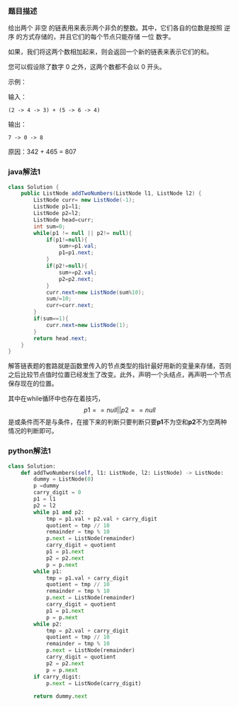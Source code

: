 ### 题目描述

给出两个 非空 的链表用来表示两个非负的整数。其中，它们各自的位数是按照 逆序 的方式存储的，并且它们的每个节点只能存储 一位 数字。

如果，我们将这两个数相加起来，则会返回一个新的链表来表示它们的和。

您可以假设除了数字 0 之外，这两个数都不会以 0 开头。

示例：

输入：

```
(2 -> 4 -> 3) + (5 -> 6 -> 4)
```

输出：

```
7 -> 0 -> 8
```

原因：342 + 465 = 807

### java解法1

```java
class Solution {
    public ListNode addTwoNumbers(ListNode l1, ListNode l2) {
        ListNode curr= new ListNode(-1);
        ListNode p1=l1;
        ListNode p2=l2;
        ListNode head=curr;
        int sum=0;
        while(p1 != null || p2!= null){
            if(p1!=null){
                sum+=p1.val;
                p1=p1.next;
            }
            if(p2!=null){
                sum+=p2.val;
                p2=p2.next;
            }
            curr.next=new ListNode(sum%10);
            sum/=10;
            curr=curr.next;
        }
        if(sum==1){
            curr.next=new ListNode(1);
        }     
        return head.next;          
    }
}
```

解答链表题的套路就是函数里传入的节点类型的指针最好用新的变量来存储，否则之后比较节点值时位置已经发生了改变。此外，声明一个头结点，再声明一个节点保存现在的位置。

其中在while循环中也存在着技巧，
$$
p1==null || p2==null
$$
是或条件而不是与条件，在接下来的判断只要判断只要**p1**不为空和**p2**不为空两种情况的判断即可。

### python解法1

```python
class Solution:
    def addTwoNumbers(self, l1: ListNode, l2: ListNode) -> ListNode:
        dummy = ListNode(0)
        p =dummy
        carry_digit = 0
        p1 = l1
        p2 = l2
        while p1 and p2:
            tmp = p1.val + p2.val + carry_digit
            quotient = tmp // 10
            remainder = tmp % 10
            p.next = ListNode(remainder)
            carry_digit = quotient
            p1 = p1.next
            p2 = p2.next
            p = p.next
        while p1:
            tmp = p1.val + carry_digit
            quotient = tmp // 10
            remainder = tmp % 10
            p.next = ListNode(remainder)
            carry_digit = quotient
            p1 = p1.next
            p = p.next
        while p2:
            tmp = p2.val + carry_digit
            quotient = tmp // 10
            remainder = tmp % 10
            p.next = ListNode(remainder)
            carry_digit = quotient
            p2 = p2.next
            p = p.next
        if carry_digit:
            p.next = ListNode(carry_digit)
        
        return dummy.next
```


